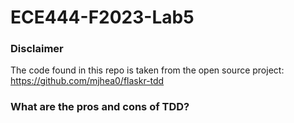 # ECE444-F2023-Lab5

### Disclaimer

The code found in this repo is taken from the open source project: https://github.com/mjhea0/flaskr-tdd

### What are the pros and cons of TDD?
